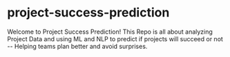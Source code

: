 # project-success-prediction
Welcome to Project Success Prediction!
This Repo is all about analyzing Project Data and using ML and NLP to predict if projects will succeed or not -- Helping teams plan better and avoid surprises.



